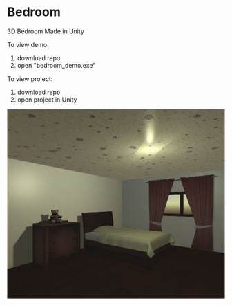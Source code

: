 # Bedroom
3D Bedroom Made in Unity

To view demo:<br/>
  1) download repo<br/>
  2) open "bedroom_demo.exe"
  
To view project:<br/>
  1) download repo<br/>
  2) open project in Unity
  

![Alt text](https://github.com/hanwang92/Bedroom/blob/master/Bedroom.JPG)

